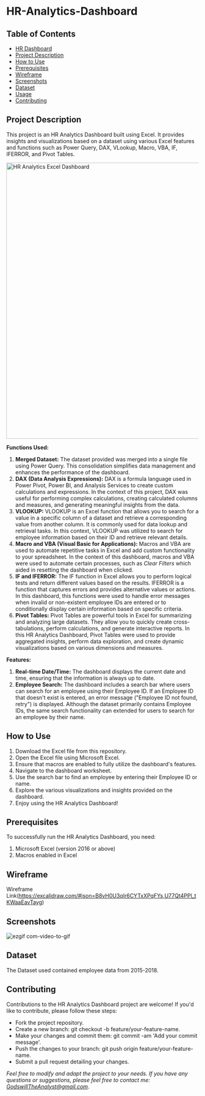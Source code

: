 # <a name="hr-dashboard"></a> HR-Analytics-Dashboard

## Table of Contents
- [HR Dashboard](#hr-dashboard)
- [Project Description](#project-description) 
- [How to Use](#how-to-use)
- [Prerequisites](#prerequisites)
- [Wireframe](#wireframe)
- [Screenshots](#screenshots)
- [Dataset](#dataset)
- [Usage](#usage)
- [Contributing](#contributing)

## <a name="project-description"></a> Project Description
This project is an HR Analytics Dashboard built using Excel. It provides insights and visualizations based on a dataset using various Excel features and functions such as Power Query, DAX, VLookup, Macro, VBA, IF, IFERROR, and Pivot Tables.

<img width="722" alt="HR Analytics Excel Dashboard" src="https://github.com/Dev-Godswill/HR-Analytics-Dashboard/assets/99620725/78965f7d-7f23-4c82-830e-e2af53115a85">

**Functions Used:**
1. **Merged Dataset:** The dataset provided was merged into a single file using Power Query. This consolidation simplifies data management and enhances the performance of the dashboard.
2. **DAX (Data Analysis Expressions):** DAX is a formula language used in Power Pivot, Power BI, and Analysis Services to create custom calculations and expressions. In the context of this project, DAX was useful for performing complex calculations, creating calculated columns and measures, and generating meaningful insights from the data.
3. **VLOOKUP:** VLOOKUP is an Excel function that allows you to search for a value in a specific column of a dataset and retrieve a corresponding value from another column. It is commonly used for data lookup and retrieval tasks. In this context, VLOOKUP was utilized to search for employee information based on their ID and retrieve relevant details.
4. **Macro and VBA (Visual Basic for Applications):** Macros and VBA are used to automate repetitive tasks in Excel and add custom functionality to your spreadsheet. In the context of this dashboard, macros and VBA were used to automate certain processes, such as _Clear Filters_ which aided in resetting the dashboard when clicked. 
5. **IF and IFERROR:** The IF function in Excel allows you to perform logical tests and return different values based on the results. IFERROR is a function that captures errors and provides alternative values or actions. In this dashboard, this functions were used to handle error messages when invalid or non-existent employee IDs are entered or to conditionally display certain information based on specific criteria.
6. **Pivot Tables:** Pivot Tables are powerful tools in Excel for summarizing and analyzing large datasets. They allow you to quickly create cross-tabulations, perform calculations, and generate interactive reports. In this HR Analytics Dashboard, Pivot Tables were used to provide aggregated insights, perform data exploration, and create dynamic visualizations based on various dimensions and measures.

**Features:**
1. **Real-time Date/Time:** The dashboard displays the current date and time, ensuring that the information is always up to date. 
2. **Employee Search:** The dashboard includes a search bar where users can search for an employee using their Employee ID. If an Employee ID that doesn't exist is entered, an error message ("Employee ID not found, retry") is displayed. Although the dataset primarily contains Employee IDs, the same search functionality can extended for users to search for an employee by their name.

## How to Use
1. Download the Excel file from this repository. 
2. Open the Excel file using Microsoft Excel. 
3. Ensure that macros are enabled to fully utilize the dashboard's features. 
4. Navigate to the dashboard worksheet. 
5. Use the search bar to find an employee by entering their Employee ID or name. 
6. Explore the various visualizations and insights provided on the dashboard. 
7. Enjoy using the HR Analytics Dashboard!

## Prerequisites
To successfully run the HR Analytics Dashboard, you need:
1. Microsoft Excel (version 2016 or above) 
2. Macros enabled in Excel

## Wireframe
Wireframe Link(https://excalidraw.com/#json=B8vH0U3qIr6CYTxXPqFYs,U77Qt4PPl_tKWaaEavTayg)

## Screenshots
![ezgif com-video-to-gif](https://github.com/Dev-Godswill/HR-Analytics-Dashboard/assets/99620725/203fb66f-2322-4af1-99df-e3e54b6d3f10)

## Dataset
The Dataset used contained employee data from 2015-2018.

## Contributing
Contributions to the HR Analytics Dashboard project are welcome! If you'd like to contribute, please follow these steps:
- Fork the project repository. 
- Create a new branch: git checkout -b feature/your-feature-name. 
- Make your changes and commit them: git commit -am 'Add your commit message'. 
- Push the changes to your branch: git push origin feature/your-feature-name. 
- Submit a pull request detailing your changes.

*Feel free to modify and adapt the project to your needs. If you have any questions or suggestions, please feel free to contact me: GodswillTheAnalyst@gmail.com*.
